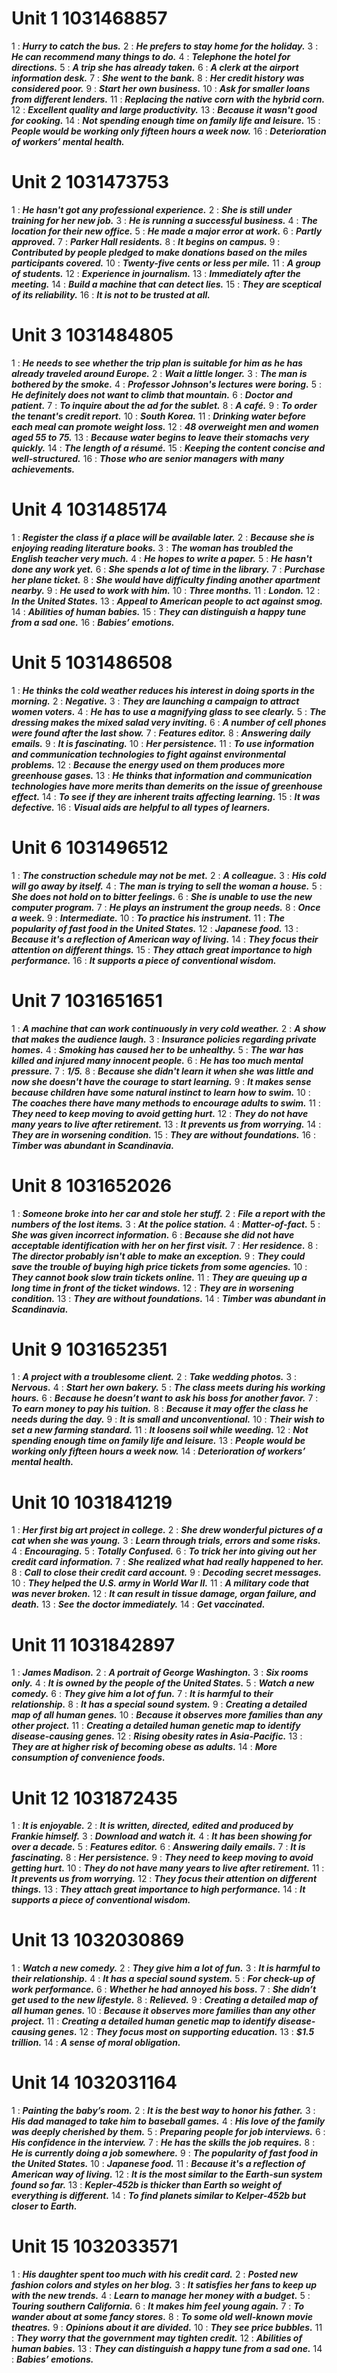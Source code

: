 # Unit 1 1031468857
1 :  ***Hurry to catch the bus.***
2 :  ***He prefers to stay home for the holiday.***
3 :  ***He can recommend many things to do.***
4 :  ***Telephone the hotel for directions.***
5 :  ***A trip she has already taken.***
6 :  ***A clerk at the airport information desk.***
7 :  ***She went to the bank.***
8 :  ***Her credit history was considered poor.***
9 :  ***Start her own business.***
10 :  ***Ask for smaller loans from different lenders.***
11 :  ***Replacing the native corn with the hybrid corn.***
12 :  ***Excellent quality and large productivity.***
13 :  ***Because it wasn't good for cooking.***
14 :  ***Not spending enough time on family life and leisure.***
15 :  ***People would be working only fifteen hours a week now.***
16 :  ***Deterioration of workers’ mental health.***
# Unit 2 1031473753
1 :  ***He hasn't got any professional experience.***
2 :  ***She is still under training for her new job.***
3 :  ***He is running a successful business.***
4 :  ***The location for their new office.***
5 :  ***He made a major error at work.***
6 :  ***Partly approved.***
7 :  ***Parker Hall residents.***
8 :  ***It begins on campus.***
9 :  ***Contributed by people pledged to make donations based on the miles participants covered.***
10 :  ***Twenty-five cents or less per mile.***
11 :  ***A group of students.***
12 :  ***Experience in journalism.***
13 :  ***Immediately after the meeting.***
14 :  ***Build a machine that can detect lies.***
15 :  ***They are sceptical of its reliability.***
16 :  ***It is not to be trusted at all.***
# Unit 3 1031484805
1 :  ***He needs to see whether the trip plan is suitable for him as he has already traveled around Europe.***
2 :  ***Wait a little longer.***
3 :  ***The man is bothered by the smoke.***
4 :  ***Professor Johnson's lectures were boring.***
5 :  ***He definitely does not want to climb that mountain.***
6 :  ***Doctor and patient.***
7 :  ***To inquire about the ad for the sublet.***
8 :  ***A café.***
9 :  ***To order the tenant's credit report.***
10 :  ***South Korea.***
11 :  ***Drinking water before each meal can promote weight loss.***
12 :  ***48 overweight men and women aged 55 to 75.***
13 :  ***Because water begins to leave their stomachs very quickly.***
14 :  ***The length of a résumé.***
15 :  ***Keeping the content concise and well-structured.***
16 :  ***Those who are senior managers with many achievements.***
# Unit 4 1031485174
1 :  ***Register the class if a place will be available later.***
2 :  ***Because she is enjoying reading literature books.***
3 :  ***The woman has troubled the English teacher very much.***
4 :  ***He hopes to write a paper.***
5 :  ***He hasn't done any work yet.***
6 :  ***She spends a lot of time in the library.***
7 :  ***Purchase her plane ticket.***
8 :  ***She would have difficulty finding another apartment nearby.***
9 :  ***He used to work with him.***
10 :  ***Three months.***
11 :  ***London.***
12 :  ***In the United States.***
13 :  ***Appeal to American people to act against smog.***
14 :  ***Abilities of human babies.***
15 :  ***They can distinguish a happy tune from a sad one.***
16 :  ***Babies’ emotions.***
# Unit 5 1031486508
1 :  ***He thinks the cold weather reduces his interest in doing sports in the morning.***
2 :  ***Negative.***
3 :  ***They are launching a campaign to attract women voters.***
4 :  ***He has to use a magnifying glass to see clearly.***
5 :  ***The dressing makes the mixed salad very inviting.***
6 :  ***A number of cell phones were found after the last show.***
7 :  ***Features editor.***
8 :  ***Answering daily emails.***
9 :  ***It is fascinating.***
10 :  ***Her persistence.***
11 :  ***To use information and communication technologies to fight against environmental problems.***
12 :  ***Because the energy used on them produces more greenhouse gases.***
13 :  ***He thinks that information and communication technologies have more merits than demerits on the issue of greenhouse effect.***
14 :  ***To see if they are inherent traits affecting learning.***
15 :  ***It was defective.***
16 :  ***Visual aids are helpful to all types of learners.***
# Unit 6 1031496512
1 :  ***The construction schedule may not be met.***
2 :  ***A colleague.***
3 :  ***His cold will go away by itself.***
4 :  ***The man is trying to sell the woman a house.***
5 :  ***She does not hold on to bitter feelings.***
6 :  ***She is unable to use the new computer program.***
7 :  ***He plays an instrument the group needs.***
8 :  ***Once a week.***
9 :  ***Intermediate.***
10 :  ***To practice his instrument.***
11 :  ***The popularity of fast food in the United States.***
12 :  ***Japanese food.***
13 :  ***Because it's a reflection of American way of living.***
14 :  ***They focus their attention on different things.***
15 :  ***They attach great importance to high performance.***
16 :  ***It supports a piece of conventional wisdom.***
# Unit 7 1031651651
1 :  ***A machine that can work continuously in very cold weather.***
2 :  ***A show that makes the audience laugh.***
3 :  ***Insurance policies regarding private homes.***
4 :  ***Smoking has caused her to be unhealthy.***
5 :  ***The war has killed and injured many innocent people.***
6 :  ***He has too much mental pressure.***
7 :  ***1/5.***
8 :  ***Because she didn't learn it when she was little and now she doesn't have the courage to start learning.***
9 :  ***It makes sense because children have some natural instinct to learn how to swim.***
10 :  ***The coaches there have many methods to encourage adults to swim.***
11 :  ***They need to keep moving to avoid getting hurt.***
12 :  ***They do not have many years to live after retirement.***
13 :  ***It prevents us from worrying.***
14 :  ***They are in worsening condition.***
15 :  ***They are without foundations.***
16 :  ***Timber was abundant in Scandinavia.***
# Unit 8 1031652026
1 :  ***Someone broke into her car and stole her stuff.***
2 :  ***File a report with the numbers of the lost items.***
3 :  ***At the police station.***
4 :  ***Matter-of-fact.***
5 :  ***She was given incorrect information.***
6 :  ***Because she did not have acceptable identification with her on her first visit.***
7 :  ***Her residence.***
8 :  ***The director probably isn't able to make an exception.***
9 :  ***They could save the trouble of buying high price tickets from some agencies.***
10 :  ***They cannot book slow train tickets online.***
11 :  ***They are queuing up a long time in front of the ticket windows.***
12 :  ***They are in worsening condition.***
13 :  ***They are without foundations.***
14 :  ***Timber was abundant in Scandinavia.***
# Unit 9 1031652351
1 :  ***A project with a troublesome client.***
2 :  ***Take wedding photos.***
3 :  ***Nervous.***
4 :  ***Start her own bakery.***
5 :  ***The class meets during his working hours.***
6 :  ***Because he doesn’t want to ask his boss for another favor.***
7 :  ***To earn money to pay his tuition.***
8 :  ***Because it may offer the class he needs during the day.***
9 :  ***It is small and unconventional.***
10 :  ***Their wish to set a new farming standard.***
11 :  ***It loosens soil while weeding.***
12 :  ***Not spending enough time on family life and leisure.***
13 :  ***People would be working only fifteen hours a week now.***
14 :  ***Deterioration of workers’ mental health.***
# Unit 10 1031841219
1 :  ***Her first big art project in college.***
2 :  ***She drew wonderful pictures of a cat when she was young.***
3 :  ***Learn through trials, errors and some risks.***
4 :  ***Encouraging.***
5 :  ***Totally Confused.***
6 :  ***To trick her into giving out her credit card information.***
7 :  ***She realized what had really happened to her.***
8 :  ***Call to close their credit card account.***
9 :  ***Decoding secret messages.***
10 :  ***They helped the U.S. army in World War II.***
11 :  ***A military code that was never broken.***
12 :  ***It can result in tissue damage, organ failure, and death.***
13 :  ***See the doctor immediately.***
14 :  ***Get vaccinated.***
# Unit 11 1031842897
1 :  ***James Madison.***
2 :  ***A portrait of George Washington.***
3 :  ***Six rooms only.***
4 :  ***It is owned by the people of the United States.***
5 :  ***Watch a new comedy.***
6 :  ***They give him a lot of fun.***
7 :  ***It is harmful to their relationship.***
8 :  ***It has a special sound system.***
9 :  ***Creating a detailed map of all human genes.***
10 :  ***Because it observes more families than any other project.***
11 :  ***Creating a detailed human genetic map to identify disease-causing genes.***
12 :  ***Rising obesity rates in Asia-Pacific.***
13 :  ***They are at higher risk of becoming obese as adults.***
14 :  ***More consumption of convenience foods.***
# Unit 12 1031872435
1 :  ***It is enjoyable.***
2 :  ***It is written, directed, edited and produced by Frankie himself.***
3 :  ***Download and watch it.***
4 :  ***It has been showing for over a decade.***
5 :  ***Features editor.***
6 :  ***Answering daily emails.***
7 :  ***It is fascinating.***
8 :  ***Her persistence.***
9 :  ***They need to keep moving to avoid getting hurt.***
10 :  ***They do not have many years to live after retirement.***
11 :  ***It prevents us from worrying.***
12 :  ***They focus their attention on different things.***
13 :  ***They attach great importance to high performance.***
14 :  ***It supports a piece of conventional wisdom.***
# Unit 13 1032030869
1 :  ***Watch a new comedy.***
2 :  ***They give him a lot of fun.***
3 :  ***It is harmful to their relationship.***
4 :  ***It has a special sound system.***
5 :  ***For check-up of work performance.***
6 :  ***Whether he had annoyed his boss.***
7 :  ***She didn’t get used to the new lifestyle.***
8 :  ***Relieved.***
9 :  ***Creating a detailed map of all human genes.***
10 :  ***Because it observes more families than any other project.***
11 :  ***Creating a detailed human genetic map to identify disease-causing genes.***
12 :  ***They focus most on supporting education.***
13 :  ***$1.5 trillion.***
14 :  ***A sense of moral obligation.***
# Unit 14 1032031164
1 :  ***Painting the baby’s room.***
2 :  ***It is the best way to honor his father.***
3 :  ***His dad managed to take him to baseball games.***
4 :  ***His love of the family was deeply cherished by them.***
5 :  ***Preparing people for job interviews.***
6 :  ***His confidence in the interview.***
7 :  ***He has the skills the job requires.***
8 :  ***He is currently doing a job somewhere.***
9 :  ***The popularity of fast food in the United States.***
10 :  ***Japanese food.***
11 :  ***Because it's a reflection of American way of living.***
12 :  ***It is the most similar to the Earth-sun system found so far.***
13 :  ***Kepler-452b is thicker than Earth so weight of everything is different.***
14 :  ***To find planets similar to Kelper-452b but closer to Earth.***
# Unit 15 1032033571
1 :  ***His daughter spent too much with his credit card.***
2 :  ***Posted new fashion colors and styles on her blog.***
3 :  ***It satisfies her fans to keep up with the new trends.***
4 :  ***Learn to manage her money with a budget.***
5 :  ***Touring southern California.***
6 :  ***It makes him feel young again.***
7 :  ***To wander about at some fancy stores.***
8 :  ***To some old well-known movie theatres.***
9 :  ***Opinions about it are divided.***
10 :  ***They see price bubbles.***
11 :  ***They worry that the government may tighten credit.***
12 :  ***Abilities of human babies.***
13 :  ***They can distinguish a happy tune from a sad one.***
14 :  ***Babies’ emotions.***
